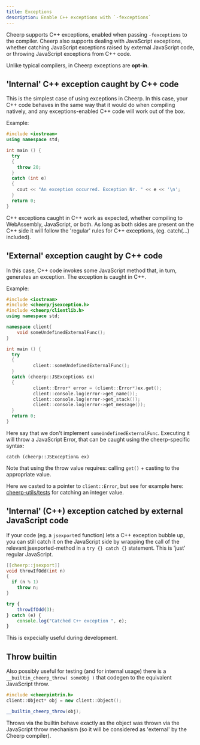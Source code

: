 ```yaml
---
title: Exceptions
description: Enable C++ exceptions with `-fexceptions`
---
```


Cheerp supports C++ exceptions, enabled when passing `-fexceptions` to the compiler. Cheerp also supports dealing with JavaScript exceptions, whether catching JavaScript exceptions raised by external JavaScript code, or throwing JavaScript exceptions from C++ code.

Unlike typical compilers, in Cheerp exceptions are **opt-in**.

## 'Internal' C++ exception caught by C++ code

This is the simplest case of using exceptions in Cheerp. In this case, your C++ code behaves in the same way that it would do when compiling natively, and any exceptions-enabled C++ code will work out of the box.

Example:

```cpp
#include <iostream>
using namespace std;

int main () {
  try
  {
    throw 20;
  }
  catch (int e)
  {
    cout << "An exception occurred. Exception Nr. " << e << '\n';
  }
  return 0;
}
```

C++ exceptions caught in C++ work as expected, whether compiling to WebAssembly, JavaScript, or both. As long as both sides are present on the C++ side it will follow the 'regular' rules for C++ exceptions, (eg. catch(...) included).

## 'External' exception caught by C++ code

In this case, C++ code invokes some JavaScript method that, in turn, generates an exception. The exception is caught in C++.

Example:

```cpp
#include <iostream>
#include <cheerp/jsexception.h>
#include <cheerp/clientlib.h>
using namespace std;

namespace client{
    void someUndefinedExternalFunc();
}

int main () {
  try
  {
          client::someUndefinedExternalFunc();
  }
  catch (cheerp::JSException& ex)
  {
          client::Error* error = (client::Error*)ex.get();
          client::console.log(error->get_name());
          client::console.log(error->get_stack());
          client::console.log(error->get_message());
  }
  return 0;
}
```

Here say that we don't implement `someUndefinedExternalFunc`. Executing it will throw a JavaScript Error, that can be caught using the cheerp-specific syntax:

`catch (cheerp::JSException& ex)`

Note that using the throw value requires: calling `get()` + casting to the appropriate value.

Here we casted to a pointer to `client::Error`, but see for example here: [cheerp-utils/tests](https://github.com/leaningtech/cheerp-utils/blob/0b3bce1a73be2eec5437df3fa4747f954863c0c7/tests/unit/exceptions/test1.cpp#L381) for catching an integer value.

## 'Internal' (C++) exception catched by external JavaScript code

If your code (eg. a `jsexport`ed function) lets a C++ exception bubble up, you can still catch it on the JavaScript side by wrapping the call of the relevant jsexported-method in a `try {} catch {}` statement. This is 'just' regular JavaScript.

```cpp
[[cheerp::jsexport]]
void throwIfOdd(int n)
{
  if (n % 1)
    throw n;
}
```

```js
try {
	throwIfOdd(3);
} catch (e) {
	console.log("Catched C++ exception ", e);
}
```

This is expecially useful during development.

## Throw builtin

Also possibly useful for testing (and for internal usage) there is a `__builtin_cheerp_throw( someObj )` that codegen to the equivalent JavaScript throw.

```cpp
#include <cheerpintrin.h>
client::Object* obj = new client::Object();

__builtin_cheerp_throw(obj);
```

Throws via the builtin behave exactly as the object was thrown via the JavaScript throw mechanism (so it will be considered as 'external' by the Cheerp compiler).
